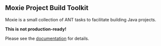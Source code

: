 ## Moxie Project Build Toolkit

Moxie is a small collection of ANT tasks to facilitate building Java projects.

**This is not production-ready!**

Please see the [documentation](http://gitblit.github.com/moxie) for details.
